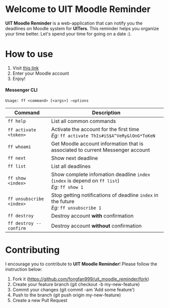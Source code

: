 # Welcome to UIT Moodle Reminder
**UIT Moodle Reminder** is a web-application that can notify you the deadlines on Moodle system for **UITers**. This reminder helps you organize your time better. Let's spend your time for going on a date :&#41;.

# How to use
1. Visit  [this link](http://umr.foxfizz.com/)
2. Enter your Moodle account
3. Enjoy!

#### Messenger CLI
`Usage: ff <command> [<args>] —options`

Command                  | Description
------------------------ | ------------------------
`ff help`                | List all common commands
`ff activate <token>`    | Activate the account for the first time <br/>_Eg:_ `ff activate ThIs#iS$A^VeRy&lOnG*ToKeN`
`ff whoami`              | Get Moodle account information that is associated to current Messenger account
`ff next`                | Show next deadline
`ff list`                | List all deadlines
`ff show <index>`        | Show complete infomation deadline `index` (`index` is depend on `ff list`) <br/>_Eg:_ `ff show 1`
`ff unsubscribe <index>` | Stop getting notifications of deadline `index` in the future <br/>_Eg:_ `ff unsubscribe 1`
`ff destroy`             | Destroy account **with** confirmation
`ff destroy --confirm`   | Destroy account **without** confirmation

# Contributing
I encourage you to contribute to **UIT Moodle Reminder**! Please follow the instruction below:

1. Fork it (https://github.com/fongfan999/uit_moodle_reminder/fork)
2. Create your feature branch (git checkout -b my-new-feature)
3. Commit your changes (git commit -am 'Add some feature')
4. Push to the branch (git push origin my-new-feature)
5. Create a new Pull Request
